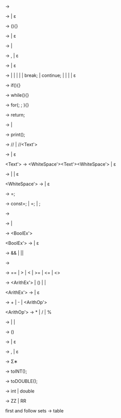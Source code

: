 <Prog> -> <FuncList>

<FuncList> -> <FuncDecl><FuncList> | ε

<FuncDecl> -> <Decl>(<ListOfParams>){<StatementList>}

<ListOfParams> -> <NonEmptyListOfParams> | ε

<NonEmptyListOfParams> -> <Decl> | <NonEmptyListOfParamsContinue>

<NonEmptyListOfParamsContinue> -> ,<Decl> | ε

<StatementList> -> <Statement><StatementList> | ε

<Statement> -> <ifStatement> | <whileLoop> | <forLoop> | <assignment> | <VarDecl> | break; | continue; | <return> | <print> | <comment> | ε

<ifStatement> -> if(<BoolEx>){<StatementList>} 

<whileLoop> -> while(<BoolEx>){<StatementList>}

<forLoop> -> for(<Ex>; <BoolEx>; <Ex>){<StatementList>}

<return> -> return<returnTail>;

<returnTail> -> <number> | <VName>

<print> -> print(<Text>);

<comment> -> /*<Text>*/ | //<Text'>

<Text> -> <WhiteSpace><VName><Text><WhiteSpace> | ε

<Text'> -> <WhiteSpace'><VName><Text'><WhiteSpace'><NewLine> | ε

<WhiteSpace> -> <Space><WhiteSpace> | <NewLine><WhiteSpace> | ε

<WhiteSpace'> -> <Space><WhiteSpace> | ε

<assignment> -> <VName>=<Ex>;

<VarDecl> -> const<Decl>=<Ex>; | <Decl>=<Ex>; | <Decl>;

<Decl> -> <Type><VName>

<Ex> -> <BoolEx> | <ArithEx> 

<BoolEx> -> <RelEx><BoolEx'> 

<BoolEx'> -> <BoolOp><BoolEx> | ε

<BoolOp> -> && | || 

<RelEx> -> <ArithEx><RelOp><ArithEx>

<RelOp> -> == | > | < | >= | <= | <>

<ArithEx> -> <ArithVal><ArithEx'> | (<ArithEx>) | <toINT> | <toDOUBLE>

<ArithEx'> -> <ArithOp><ArithEx> | ε

<ArithOp> -> + | - | <ArithOp'>

<ArithOp'> -> * | / | %

<ArithVal> -> <fnCall> | <Number> | <VName>

<fnCall> -> <VName>(<argList>)

<argList> -> <Ex><argListTail> | ε

<argListTail> -> ,<Ex><argListTail> | ε

<VName> -> Σ∗

<toINT> -> toINT(<ArithEx>);

<toDOUBLE> -> toDOUBLE(<ArithEx>);

<type> -> int | double

<Number> -> ZZ | RR

first and follow sets -> table